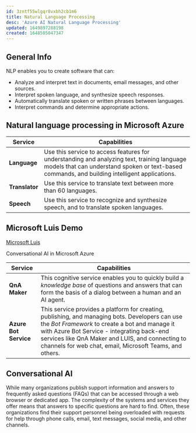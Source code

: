 ```yaml
---
id: 3zntf55wlgqr8vxbh2cb1m6
title: Natural Language Processing
desc: 'Azure AI Natural Language Processing'
updated: 1649897288198
created: 1648505047347
---
```

## General Info

NLP enables you to create software that can:

- Analyze and interpret text in documents, email messages, and other sources.
- Interpret spoken language, and synthesize speech responses.
- Automatically translate spoken or written phrases between languages.
- Interpret commands and determine appropriate actions.

## Natural language processing in Microsoft Azure

<table aria-label="Natural language processing in Microsoft Azure" class="table">
<thead>
<tr>
<th>Service</th>
<th>Capabilities</th>
</tr>
</thead>
<tbody>
<tr>
<td><strong>Language</strong></td>
<td>Use this service to access features for understanding and analyzing text, training language models that can understand spoken or text-based commands, and building intelligent applications.</td>
</tr>
<tr>
<td><strong>Translator</strong></td>
<td>Use this service to translate text between more than 60 languages.</td>
</tr>
<tr>
<td><strong>Speech</strong></td>
<td>Use this service to recognize and synthesize speech, and to translate spoken languages.</td>
</tr>
</tbody>
</table>

## Microsoft Luis Demo

[Microsoft Luis](https://aidemos.microsoft.com/luis/demo)

Conversational AI in Microsoft Azure

<table aria-label="Conversational AI in Microsoft Azure" class="table">
<thead>
<tr>
<th>Service</th>
<th>Capabilities</th>
</tr>
</thead>
<tbody>
<tr>
<td><strong>QnA Maker</strong></td>
<td>This cognitive service enables you to quickly build a <em>knowledge base</em> of questions and answers that can form the basis of a dialog between a human and an AI agent.</td>
</tr>
<tr>
<td><strong>Azure Bot Service</strong></td>
<td>This service provides a platform for creating, publishing, and managing bots. Developers can use the <em>Bot Framework</em> to create a bot and manage it with Azure Bot Service - integrating back-end services like QnA Maker and LUIS, and connecting to channels for web chat, email, Microsoft Teams, and others.</td>
</tr>
</tbody>
</table>

## Conversational AI

While many organizations publish support information and answers to frequently asked questions (FAQs) that can be accessed through a web browser or dedicated app. The complexity of the systems and services they offer means that answers to specific questions are hard to find. Often, these organizations find their support personnel being overloaded with requests for help through phone calls, email, text messages, social media, and other channels.
